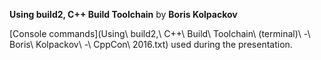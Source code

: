 **Using build2, C++ Build Toolchain** by **Boris Kolpackov**

[Console commands](Using\ build2,\ C++\ Build\ Toolchain\ \(terminal\)\ -\ Boris\ Kolpackov\ -\ CppCon\ 2016.txt) used during the presentation.
